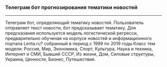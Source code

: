 <h3>Телеграм бот прогнозирования тематики новостей</h3>
<hr>
Телеграм бот, определяющий тематику новостей.
Пользователь отправляет текст новости, бот предсказывает тематику.
Для предсказания используется модель логистической регресси, предварительно обученая на корпусе новостей и информационного портала Lenta.ru? собранный в период с 1999 по 2019 годы.Класс тем модели: Россия, Мир, Экономика, Спорт, Культура, Наука и техника, Интернет и СМИ, Бывший СССР, Из жизни, Дом, Силовые структуры, Украина, Ценности, Бизнес, Путешествия.
